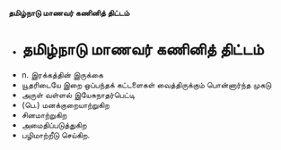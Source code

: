 **தமிழ்நாடு மாணவர் கணினித் திட்டம்**
- # தமிழ்நாடு மாணவர் கணினித் திட்டம்
- n. இரக்கத்தின் இருக்கை
- யூதரிடையே இறை ஒப்பந்தக் கட்டளைகள் வைத்திருக்கும் பொன்னார்ந்த முகடு
- அருள் வள்ளல் இயேசுநாதர்பெட்டி
- (பெ.) மனக்குறையாற்றுகிற
- சினமாற்றுகிற
- அமைதிப்படுத்துகிற
- பழிமாற்றீடு செய்கிற.

